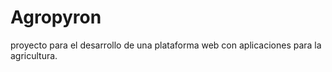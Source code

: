 # Agropyron 
proyecto para el desarrollo de una plataforma web con aplicaciones para la agricultura. 
